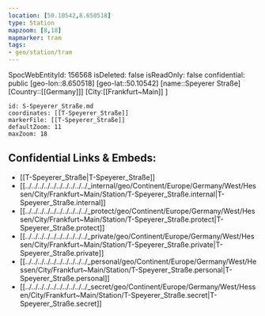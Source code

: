 ```yaml
---
location: [50.10542,8.650518]
type: Station 
mapzoom: [8,18] 
mapmarker: tram 
tags:
- geo/station/tram
---
```

SpocWebEntityId: 156568
isDeleted: false
isReadOnly: false
confidential: public
[geo-lon::8.650518]
[geo-lat::50.10542]
[name::Speyerer Straße]
[Country::[[Germany]]]
[City:[[Frankfurt~Main]] ]


```leaflet
id: S-Speyerer_Straße.md
coordinates: [[T-Speyerer_Straße]]
markerFile: [[T-Speyerer_Straße]]
defaultZoom: 11 
maxZoom: 18
```


## Confidential Links & Embeds: 
- [[T-Speyerer_Straße|T-Speyerer_Straße]] 
- [[../../../../../../../../../../_internal/geo/Continent/Europe/Germany/West/Hessen/City/Frankfurt~Main/Station/T-Speyerer_Straße.internal|T-Speyerer_Straße.internal]] 
- [[../../../../../../../../../../_protect/geo/Continent/Europe/Germany/West/Hessen/City/Frankfurt~Main/Station/T-Speyerer_Straße.protect|T-Speyerer_Straße.protect]] 
- [[../../../../../../../../../../_private/geo/Continent/Europe/Germany/West/Hessen/City/Frankfurt~Main/Station/T-Speyerer_Straße.private|T-Speyerer_Straße.private]] 
- [[../../../../../../../../../../_personal/geo/Continent/Europe/Germany/West/Hessen/City/Frankfurt~Main/Station/T-Speyerer_Straße.personal|T-Speyerer_Straße.personal]] 
- [[../../../../../../../../../../_secret/geo/Continent/Europe/Germany/West/Hessen/City/Frankfurt~Main/Station/T-Speyerer_Straße.secret|T-Speyerer_Straße.secret]] 
